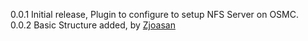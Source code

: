 0.0.1 Initial release, Plugin to configure to setup NFS Server on OSMC.  
0.0.2 Basic Structure added, by [Zjoasan](https://github.com/zjoasan)
